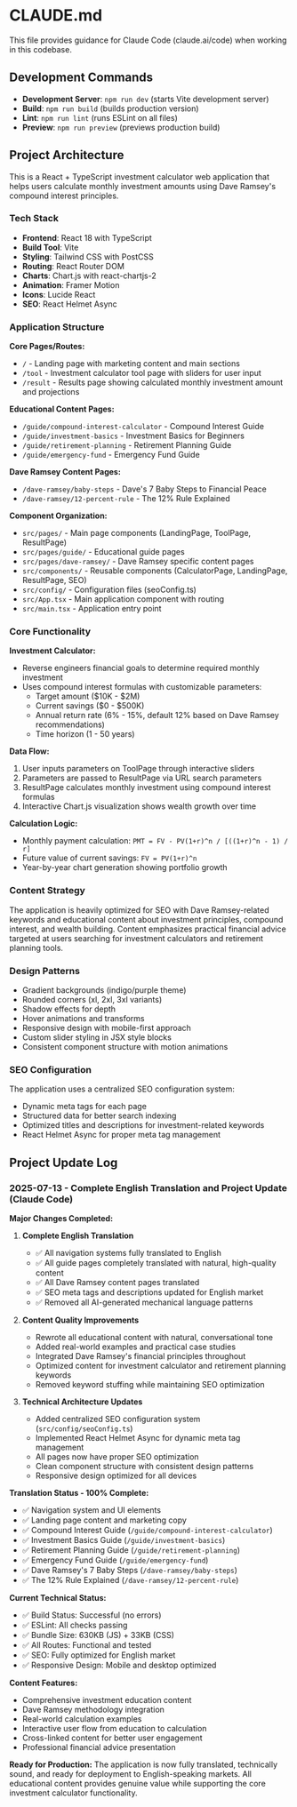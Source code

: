 # CLAUDE.md

This file provides guidance for Claude Code (claude.ai/code) when working in this codebase.

## Development Commands

- **Development Server**: `npm run dev` (starts Vite development server)
- **Build**: `npm run build` (builds production version)
- **Lint**: `npm run lint` (runs ESLint on all files)
- **Preview**: `npm run preview` (previews production build)

## Project Architecture

This is a React + TypeScript investment calculator web application that helps users calculate monthly investment amounts using Dave Ramsey's compound interest principles.

### Tech Stack
- **Frontend**: React 18 with TypeScript
- **Build Tool**: Vite
- **Styling**: Tailwind CSS with PostCSS
- **Routing**: React Router DOM
- **Charts**: Chart.js with react-chartjs-2
- **Animation**: Framer Motion
- **Icons**: Lucide React
- **SEO**: React Helmet Async

### Application Structure

**Core Pages/Routes:**
- `/` - Landing page with marketing content and main sections
- `/tool` - Investment calculator tool page with sliders for user input
- `/result` - Results page showing calculated monthly investment amount and projections

**Educational Content Pages:**
- `/guide/compound-interest-calculator` - Compound Interest Guide
- `/guide/investment-basics` - Investment Basics for Beginners
- `/guide/retirement-planning` - Retirement Planning Guide
- `/guide/emergency-fund` - Emergency Fund Guide

**Dave Ramsey Content Pages:**
- `/dave-ramsey/baby-steps` - Dave's 7 Baby Steps to Financial Peace
- `/dave-ramsey/12-percent-rule` - The 12% Rule Explained

**Component Organization:**
- `src/pages/` - Main page components (LandingPage, ToolPage, ResultPage)
- `src/pages/guide/` - Educational guide pages
- `src/pages/dave-ramsey/` - Dave Ramsey specific content pages
- `src/components/` - Reusable components (CalculatorPage, LandingPage, ResultPage, SEO)
- `src/config/` - Configuration files (seoConfig.ts)
- `src/App.tsx` - Main application component with routing
- `src/main.tsx` - Application entry point

### Core Functionality

**Investment Calculator:**
- Reverse engineers financial goals to determine required monthly investment
- Uses compound interest formulas with customizable parameters:
  - Target amount ($10K - $2M)
  - Current savings ($0 - $500K)
  - Annual return rate (6% - 15%, default 12% based on Dave Ramsey recommendations)
  - Time horizon (1 - 50 years)

**Data Flow:**
1. User inputs parameters on ToolPage through interactive sliders
2. Parameters are passed to ResultPage via URL search parameters
3. ResultPage calculates monthly investment using compound interest formulas
4. Interactive Chart.js visualization shows wealth growth over time

**Calculation Logic:**
- Monthly payment calculation: `PMT = FV - PV(1+r)^n / [((1+r)^n - 1) / r]`
- Future value of current savings: `FV = PV(1+r)^n`
- Year-by-year chart generation showing portfolio growth

### Content Strategy

The application is heavily optimized for SEO with Dave Ramsey-related keywords and educational content about investment principles, compound interest, and wealth building. Content emphasizes practical financial advice targeted at users searching for investment calculators and retirement planning tools.

### Design Patterns

- Gradient backgrounds (indigo/purple theme)
- Rounded corners (xl, 2xl, 3xl variants)
- Shadow effects for depth
- Hover animations and transforms
- Responsive design with mobile-first approach
- Custom slider styling in JSX style blocks
- Consistent component structure with motion animations

### SEO Configuration

The application uses a centralized SEO configuration system:
- Dynamic meta tags for each page
- Structured data for better search indexing
- Optimized titles and descriptions for investment-related keywords
- React Helmet Async for proper meta tag management

## Project Update Log

### 2025-07-13 - Complete English Translation and Project Update (Claude Code)

**Major Changes Completed:**

1. **Complete English Translation**
   - ✅ All navigation systems fully translated to English
   - ✅ All guide pages completely translated with natural, high-quality content
   - ✅ All Dave Ramsey content pages translated
   - ✅ SEO meta tags and descriptions updated for English market
   - ✅ Removed all AI-generated mechanical language patterns

2. **Content Quality Improvements**
   - Rewrote all educational content with natural, conversational tone
   - Added real-world examples and practical case studies
   - Integrated Dave Ramsey's financial principles throughout
   - Optimized content for investment calculator and retirement planning keywords
   - Removed keyword stuffing while maintaining SEO optimization

3. **Technical Architecture Updates**
   - Added centralized SEO configuration system (`src/config/seoConfig.ts`)
   - Implemented React Helmet Async for dynamic meta tag management
   - All pages now have proper SEO optimization
   - Clean component structure with consistent design patterns
   - Responsive design optimized for all devices

**Translation Status - 100% Complete:**
- ✅ Navigation system and UI elements
- ✅ Landing page content and marketing copy
- ✅ Compound Interest Guide (`/guide/compound-interest-calculator`)
- ✅ Investment Basics Guide (`/guide/investment-basics`)
- ✅ Retirement Planning Guide (`/guide/retirement-planning`)
- ✅ Emergency Fund Guide (`/guide/emergency-fund`)
- ✅ Dave Ramsey's 7 Baby Steps (`/dave-ramsey/baby-steps`)
- ✅ The 12% Rule Explained (`/dave-ramsey/12-percent-rule`)

**Current Technical Status:**
- ✅ Build Status: Successful (no errors)
- ✅ ESLint: All checks passing
- ✅ Bundle Size: 630KB (JS) + 33KB (CSS)
- ✅ All Routes: Functional and tested
- ✅ SEO: Fully optimized for English market
- ✅ Responsive Design: Mobile and desktop optimized

**Content Features:**
- Comprehensive investment education content
- Dave Ramsey methodology integration
- Real-world calculation examples
- Interactive user flow from education to calculation
- Cross-linked content for better user engagement
- Professional financial advice presentation

**Ready for Production:**
The application is now fully translated, technically sound, and ready for deployment to English-speaking markets. All educational content provides genuine value while supporting the core investment calculator functionality.
